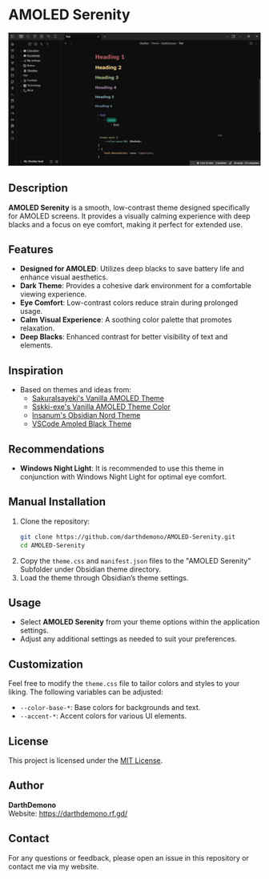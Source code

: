 # AMOLED Serenity

![AMOLED Serenity](AMOLED-Serenity.png)

## Description
**AMOLED Serenity** is a smooth, low-contrast theme designed specifically for AMOLED screens. It provides a visually calming experience with deep blacks and a focus on eye comfort, making it perfect for extended use.

## Features
- **Designed for AMOLED**: Utilizes deep blacks to save battery life and enhance visual aesthetics.
- **Dark Theme**: Provides a cohesive dark environment for a comfortable viewing experience.
- **Eye Comfort**: Low-contrast colors reduce strain during prolonged usage.
- **Calm Visual Experience**: A soothing color palette that promotes relaxation.
- **Deep Blacks**: Enhanced contrast for better visibility of text and elements.

## Inspiration
- Based on themes and ideas from:
    - [SakuraIsayeki's Vanilla AMOLED Theme](https://github.com/SakuraIsayeki/vanilla-amoled-theme)
    - [Sskki-exe's Vanilla AMOLED Theme Color](https://github.com/Sskki-exe/vanilla-amoled-theme-color/)
    - [Insanum's Obsidian Nord Theme](https://github.com/insanum/obsidian_nord/)
    - [VSCode Amoled Black Theme](https://github.com/rendinjast/amoled-black)
## Recommendations
- **Windows Night Light**: It is recommended to use this theme in conjunction with Windows Night Light for optimal eye comfort.

## Manual Installation
1. Clone the repository:
    ```bash
    git clone https://github.com/darthdemono/AMOLED-Serenity.git
    cd AMOLED-Serenity
    ```
1. Copy the `theme.css` and `manifest.json` files to the "AMOLED Serenity" Subfolder under Obsidian theme directory.
2. Load the theme through Obsidian’s theme settings.

## Usage
- Select **AMOLED Serenity** from your theme options within the application settings.
- Adjust any additional settings as needed to suit your preferences.

## Customization
Feel free to modify the `theme.css` file to tailor colors and styles to your liking. The following variables can be adjusted:
- `--color-base-*`: Base colors for backgrounds and text.
- `--accent-*`: Accent colors for various UI elements.

## License
This project is licensed under the [MIT License](LICENSE).

## Author
**DarthDemono**  
Website: https://darthdemono.rf.gd/

## Contact
For any questions or feedback, please open an issue in this repository or contact me via my website.
